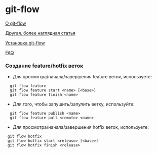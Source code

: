 git-flow
========

[О git-flow](http://jeffkreeftmeijer.com/2010/why-arent-you-using-git-flow/)

[Другая, более наглядная статья](https://danielkummer.github.io/git-flow-cheatsheet/index.ru_RU.html)

[Установка git-flow](https://github.com/nvie/gitflow/wiki/Installation)

[FAQ](http://github.com/nvie/gitflow/wiki/FAQ)

### Создание feature/hotfix веток

* Для просмотра/начала/завершения feature веток, используете:
```shell   
  git flow feature
  git flow feature start <name> [<base>]
  git flow feature finish <name>
```

* Для того, чтобы запушить/запулить ветку, используйте:
```shell   
  git flow feature publish <name>
  git flow feature pull <remote> <name>
```

* Для просмотра/начала/завершения hotfix веток, используете:
```shell   
 git flow hotfix
 git flow hotfix start <release> [<base>]
 git flow hotfix finish <release>
```
